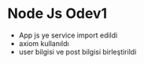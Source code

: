 # Node Js Odev1 
- App js ye service import edildi
- axiom kullanıldı
- user bilgisi ve post bilgisi birleştirildi
